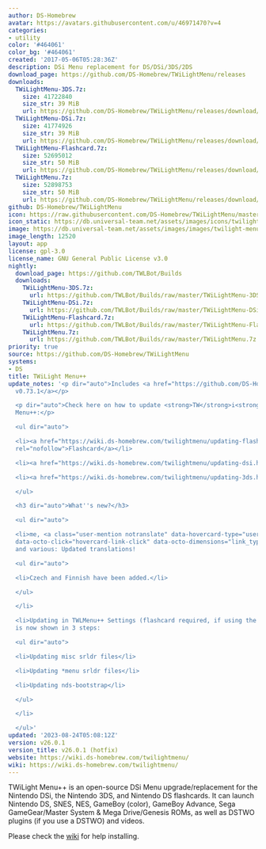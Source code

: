 ```yaml
---
author: DS-Homebrew
avatar: https://avatars.githubusercontent.com/u/46971470?v=4
categories:
- utility
color: '#464061'
color_bg: '#464061'
created: '2017-05-06T05:28:36Z'
description: DSi Menu replacement for DS/DSi/3DS/2DS
download_page: https://github.com/DS-Homebrew/TWiLightMenu/releases
downloads:
  TWiLightMenu-3DS.7z:
    size: 41722840
    size_str: 39 MiB
    url: https://github.com/DS-Homebrew/TWiLightMenu/releases/download/v26.0.1/TWiLightMenu-3DS.7z
  TWiLightMenu-DSi.7z:
    size: 41774926
    size_str: 39 MiB
    url: https://github.com/DS-Homebrew/TWiLightMenu/releases/download/v26.0.1/TWiLightMenu-DSi.7z
  TWiLightMenu-Flashcard.7z:
    size: 52695012
    size_str: 50 MiB
    url: https://github.com/DS-Homebrew/TWiLightMenu/releases/download/v26.0.1/TWiLightMenu-Flashcard.7z
  TWiLightMenu.7z:
    size: 52898753
    size_str: 50 MiB
    url: https://github.com/DS-Homebrew/TWiLightMenu/releases/download/v26.0.1/TWiLightMenu.7z
github: DS-Homebrew/TWiLightMenu
icon: https://raw.githubusercontent.com/DS-Homebrew/TWiLightMenu/master/booter/Twilight%2B%2B-animated%20icon-fix.gif
icon_static: https://db.universal-team.net/assets/images/icons/twilight-menu.png
image: https://db.universal-team.net/assets/images/images/twilight-menu.png
image_length: 12520
layout: app
license: gpl-3.0
license_name: GNU General Public License v3.0
nightly:
  download_page: https://github.com/TWLBot/Builds
  downloads:
    TWiLightMenu-3DS.7z:
      url: https://github.com/TWLBot/Builds/raw/master/TWiLightMenu-3DS.7z
    TWiLightMenu-DSi.7z:
      url: https://github.com/TWLBot/Builds/raw/master/TWiLightMenu-DSi.7z
    TWiLightMenu-Flashcard.7z:
      url: https://github.com/TWLBot/Builds/raw/master/TWiLightMenu-Flashcard.7z
    TWiLightMenu.7z:
      url: https://github.com/TWLBot/Builds/raw/master/TWiLightMenu.7z
priority: true
source: https://github.com/DS-Homebrew/TWiLightMenu
systems:
- DS
title: TWiLight Menu++
update_notes: '<p dir="auto">Includes <a href="https://github.com/DS-Homebrew/nds-bootstrap/releases/tag/v0.73.1">nds-bootstrap
  v0.73.1</a></p>

  <p dir="auto">Check here on how to update <strong>TW</strong>i<strong>L</strong>ight
  Menu++:</p>

  <ul dir="auto">

  <li><a href="https://wiki.ds-homebrew.com/twilightmenu/updating-flashcard.html"
  rel="nofollow">Flashcard</a></li>

  <li><a href="https://wiki.ds-homebrew.com/twilightmenu/updating-dsi.html" rel="nofollow">DSi</a></li>

  <li><a href="https://wiki.ds-homebrew.com/twilightmenu/updating-3ds.html" rel="nofollow">3DS</a></li>

  </ul>

  <h3 dir="auto">What''s new?</h3>

  <ul dir="auto">

  <li>me, <a class="user-mention notranslate" data-hovercard-type="user" data-hovercard-url="/users/Epicpkmn11/hovercard"
  data-octo-click="hovercard-link-click" data-octo-dimensions="link_type:self" href="https://github.com/Epicpkmn11">@Epicpkmn11</a>,
  and various: Updated translations!

  <ul dir="auto">

  <li>Czech and Finnish have been added.</li>

  </ul>

  </li>

  <li>Updating in TWLMenu++ Settings (flashcard required, if using the SD, or vice-versa)
  is now shown in 3 steps:

  <ul dir="auto">

  <li>Updating misc srldr files</li>

  <li>Updating *menu srldr files</li>

  <li>Updating nds-bootstrap</li>

  </ul>

  </li>

  </ul>'
updated: '2023-08-24T05:08:12Z'
version: v26.0.1
version_title: v26.0.1 (hotfix)
website: https://wiki.ds-homebrew.com/twilightmenu/
wiki: https://wiki.ds-homebrew.com/twilightmenu/
---
```

TWiLight Menu++ is an open-source DSi Menu upgrade/replacement for the Nintendo DSi, the Nintendo 3DS, and Nintendo DS flashcards. It can launch Nintendo DS, SNES, NES, GameBoy (color), GameBoy Advance, Sega GameGear/Master System & Mega Drive/Genesis ROMs, as well as DSTWO plugins (if you use a DSTWO) and videos.

Please check the [wiki](https://wiki.ds-homebrew.com/twilightmenu/) for help installing.